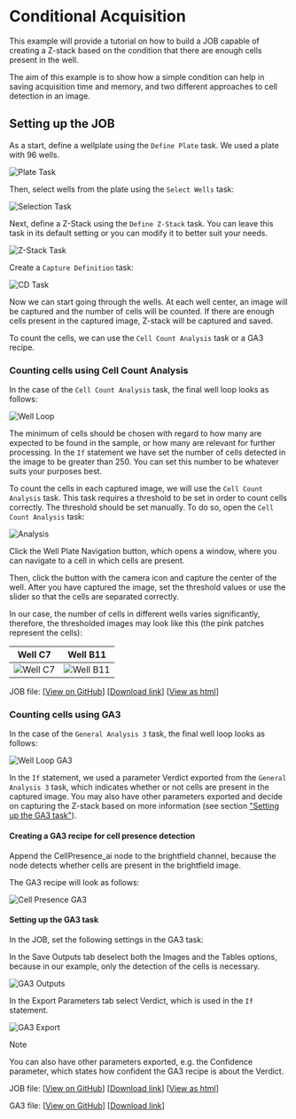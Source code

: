 # Conditional Acquisition

This example will provide a tutorial on how to build a JOB capable of creating a Z-stack based on the condition that there are enough cells present in the well.

The aim of this example is to show how a simple condition can help in saving acquisition time and memory, and two different approaches to cell detection in an image.

## Setting up the JOB

As a start, define a wellplate using the `Define Plate` task. We used a plate with 96 wells.

![Plate Task](../11-Conditional_acquisition/images/plate_task.png)

Then, select wells from the plate using the `Select Wells` task:

![Selection Task](../11-Conditional_acquisition/images/well_selection_task.png)

Next, define a Z-Stack using the `Define Z-Stack` task. You can leave this task in its default setting or you can modify it to better suit your needs.

![Z-Stack Task](../11-Conditional_acquisition/images/z_stack_task.png)

Create a `Capture Definition` task:

![CD Task](../11-Conditional_acquisition/images/cd_task.png)

Now we can start going through the wells. At each well center, an image will be captured and the number of cells will be counted. If there are enough cells present in the captured image, Z-stack will be captured and saved.

To count the cells, we can use the `Cell Count Analysis` task or a GA3 recipe.

### Counting cells using Cell Count Analysis

In the case of the `Cell Count Analysis` task, the final well loop looks as follows:

![Well Loop](../11-Conditional_acquisition/images/well_loop.png)

The minimum of cells should be chosen with regard to how many are expected to be found in the sample, or how many are relevant for further processing. In the `If` statement we have set the number of cells detected in the image to be greater than 250. You can set this number to be whatever suits your purposes best.

To count the cells in each captured image, we will use the `Cell Count Analysis` task. This task requires a threshold to be set in order to count cells correctly. The threshold should be set manually. To do so, open the `Cell Count Analysis` task:

![Analysis](../11-Conditional_acquisition/images/analysis_windows.png)

Click the Well Plate Navigation button, which opens a window, where you can navigate to a cell in which cells are present.

Then, click the button with the camera icon and capture the center of the well. After you have captured the image, set the threshold values or use the slider so that the cells are separated correctly.

In our case, the number of cells in different wells varies significantly, therefore, the thresholded images may look like this (the pink patches represent the cells):

Well C7 | Well B11
:-: | :-:
![Well C7](../11-Conditional_acquisition/images/well_c7_pink.png) | ![Well B11](../11-Conditional_acquisition/images/well_b11_pink.png)

JOB file: [[View on GitHub](11-ConditionalAcquisition_CellCountAnalysis.bin)] [[Download link](https://laboratory-imaging.github.io/JOBS-examples/NIS_v6.10/11-Conditional_acquisition/11-ConditionalAcquisition_CellCountAnalysis.bin)] [[View as html](https://laboratory-imaging.github.io/JOBS-examples/NIS_v6.10/11-Conditional_acquisition/11-ConditionalAcquisition_CellCountAnalysis.html)]

### Counting cells using GA3

In the case of the `General Analysis 3` task, the final well loop looks as follows:

![Well Loop GA3](../11-Conditional_acquisition/images/well_loop_ga3.png)

In the `If` statement, we used a parameter Verdict exported from the `General Analysis 3` task, which indicates whether or not cells are present in the captured image. You may also have other parameters exported and decide on capturing the Z-stack based on more information (see section ["Setting up the GA3 task"](#setting-up-the-ga3-task)).

#### Creating a GA3 recipe for cell presence detection

Append the CellPresence_ai node to the brightfield channel, because the node detects whether cells are present in the brightfield image.

The GA3 recipe will look as follows:

![Cell Presence GA3](../11-Conditional_acquisition/images/ga3.png)

#### Setting up the GA3 task

In the JOB, set the following settings in the GA3 task:

In the Save Outputs tab deselect both the Images and the Tables options, because in our example, only the detection of the cells is necessary.

![GA3 Outputs](../11-Conditional_acquisition/images/ga3_task_outputs.png)

In the Export Parameters tab select Verdict, which is used in the `If` statement.

![GA3 Export](../11-Conditional_acquisition/images/ga3_task_export.png)

> [!NOTE]
> You can also have other parameters exported, e.g. the Confidence parameter, which states how confident the GA3 recipe is about the Verdict.

JOB file: [[View on GitHub](11-ConditionalAcquisition_GA3.bin)] [[Download link](https://laboratory-imaging.github.io/JOBS-examples/NIS_v6.10/11-Conditional_acquisition/11-ConditionalAcquisition_GA3.bin)] [[View as html](https://laboratory-imaging.github.io/JOBS-examples/NIS_v6.10/11-Conditional_acquisition/11-ConditionalAcquisition_GA3.html)]

GA3 file: [[View on GitHub](11-detectCellPresence.ga3)] [[Download link](https://laboratory-imaging.github.io/JOBS-examples/NIS_v6.10/11-Conditional_acquisition/11-detectCellPresence.ga3)]
